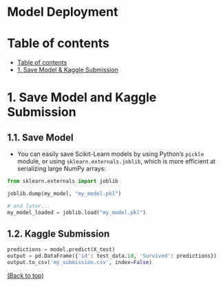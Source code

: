 # Model Deployment

# Table of contents
- [Table of contents](#table-of-contents)
- [1. Save Model & Kaggle Submission](#1-save-model-and-kaggle-submission)




# 1. Save Model and  Kaggle Submission
## 1.1. Save Model
- You can easily save Scikit-Learn models by using Python’s `pickle` module, or using `sklearn.externals.joblib`, which is more efficient at serializing large NumPy arrays:

```Python
from sklearn.externals import joblib

joblib.dump(my_model, "my_model.pkl")

# and later...
my_model_loaded = joblib.load("my_model.pkl")
```

## 1.2. Kaggle Submission

```Python
predictions = model.predict(X_test)
output = pd.DataFrame({'id': test_data.id, 'Survived': predictions})
output.to_csv('my_submission.csv', index=False)
```

[(Back to top)](#table-of-contents)

